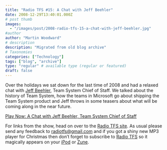 ```yaml
---
title: "Radio TFS #15: A Chat with Jeff Beehler"
date: 2008-12-29T13:40:01.000Z
# post thumb
images:
  - "/images/post/2008-radio-tfs-15-a-chat-with-jeff-beehler.jpg"
#author
author: "Martin Woodward"
# description
description: "Migrated from old blog archive"
# Taxonomies
categories: ["Technology"]
tags: ["blog", "archive"]
type: "regular" # available type (regular or featured)
draft: false
---
```


[](http://www.radiotfs.com/) Over the holidays we sat down for the last time of 2008 and had a relaxed chat with [Jeff Beehler](http://blogs.msdn.com/JeffBe/), Team System Chief of Staff.  We talked about the history of Team System, how the teams in Microsoft go about shipping the Team System product and Jeff throws in some teasers about what will be coming along in the near future.     

[Play Now: A Chat with Jeff Beehler, Team System Chief of Staff](http://feeds.feedburner.com/%7Er/radiotfs/%7E5/497739428/radiotfs_015.mp3)   

For links from the show, head on over to the [Radio TFS site](http://www.radiotfs.com/).  As usual please send any feedback to [radiotfs@gmail.com](mailto:radiotfs@gmail.com) and if you got a shiny new MP3 player for Christmas then don’t forget to subscribe to [Radio TFS](http://www.radiotfs.com/) so it magically appears on your [iPod](http://phobos.apple.com/WebObjects/MZStore.woa/wa/viewPodcast?id=274094361) or [Zune](zune://subscribe/?Radio%20TFS=http://feeds.feedburner.com/radiotfs).